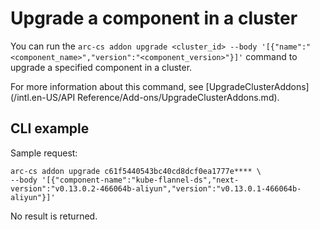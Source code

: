 # Upgrade a component in a cluster

You can run the `arc-cs addon upgrade <cluster_id> --body '[{"name":"<component_name>","version":"<component_version>"}]'` command to upgrade a specified component in a cluster.

For more information about this command, see [UpgradeClusterAddons](/intl.en-US/API Reference/Add-ons/UpgradeClusterAddons.md).

## CLI example

Sample request:

```
arc-cs addon upgrade c61f5440543bc40cd8dcf0ea1777e**** \
--body '[{"component-name":"kube-flannel-ds","next-version":"v0.13.0.2-466064b-aliyun","version":"v0.13.0.1-466064b-aliyun"}]'
```

No result is returned.

